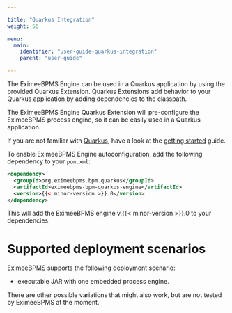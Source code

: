 ```yaml
---

title: "Quarkus Integration"
weight: 56

menu:
  main:
    identifier: "user-guide-quarkus-integration"
    parent: "user-guide"

---
```


The EximeeBPMS Engine can be used in a Quarkus application by using the provided Quarkus Extension. Quarkus Extensions add 
behavior to your Quarkus application by adding dependencies to the classpath.

The EximeeBPMS Engine Quarkus Extension will pre-configure the EximeeBPMS process engine, so it can be easily used in a 
Quarkus application.

If you are not familiar with [Quarkus](https://quarkus.io/), have a look at the [getting started](https://quarkus.io/get-started/) guide.

To enable EximeeBPMS Engine autoconfiguration, add the following dependency to your `pom.xml`:

```xml
<dependency>
  <groupId>org.eximeebpms.bpm.quarkus</groupId>
  <artifactId>eximeebpms-bpm-quarkus-engine</artifactId>
  <version>{{< minor-version >}}.0</version>
</dependency>
```

This will add the EximeeBPMS engine v.{{< minor-version >}}.0 to your dependencies.

# Supported deployment scenarios

EximeeBPMS supports the following deployment scenario:

* executable JAR with one embedded process engine.

There are other possible variations that might also work, but are not tested by EximeeBPMS at the moment.
